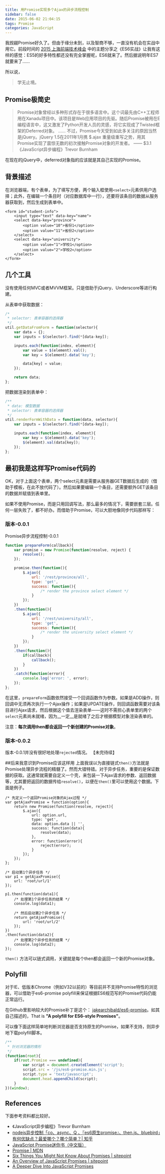 ```yaml
---
title: 用Promise实现多个Ajax的异步流程控制
sidebar: false
date: 2015-06-02 21:04:15
tags: Promise
categories: JavaScript
---
```


我觊觎Promise好久了。但由于缘分未到，以及智商不够，一直没有机会在实战中用它。前段时间的 [2015 上海前端技术峰会](http://www.w3ctech.com/event/51) 中的主题分享之《ES6实战》让我有这样的感觉：ES5的好多特性都还没有完全掌握呢，ES6就来了。然后据说明年ES7就要来了……

所以说，

> 学无止境。

<!-- more -->

## Promise极简史

> Promise对象曾经以多种形式存在于很多语言中。这个词最先由C++工程师用在Xanadu项目中。该项目是Web应用项目的先驱。随后Promise被用在E编程语言中，这又激发了Python开发人员的灵感，将它实现成了Twisted框架的Deferred对象。
> ......
> 不过，Promise今天受到如此多关注的原因当然是jQuery。jQuery 1.5在2011年1月携 $.ajax 重量级重写之势，用其Promise实现了震惊无数的初次接触Promise对象的开发者。
> —— $3.1 《JavaScript异步编程》Trevor Burnham

在现在的jQuery中，deferred对象指的应该就是其自己实现的Promise。

## 背景描述

在浏览器端，有个表单，为了填写方便，两个输入框使用`<select>`元素供用户选择；此外，在编辑一个条目时（对应数据库中一行），还要将该条目的数据从服务器获取到，然后生成到表单中。

```
<form id="student-info">
    <input type="text" data-key="name">
    <select data-key="province">
        <option value="10">省份1</option>
        <option value="11">省份2</option>
    </select>
    <select data-key="university">
        <option value="1">学校1</option>
        <option value="2">学校2</option>
    </select>
</form>
```

## 几个工具
没有使用任何MVC或者MVVM框架。只是借助于jQuery、Underscore等进行构建。

从表单中获取数据：

```javascript
/*
 * selector: 表单容器的选择器
 */
util.getDataFromForm = function(selector){
    var data = {};
    var inputs = $(selector).find(*[data-key]);

    inputs.each(function(index, element){
        var value = $(element).val();
        var key = $(element).data('key');

        data[key] = value;
    });

    return data;
};
```

把数据渲染到表单中：

```javascript
/**
 * data: 模型数据
 * selector: 表单容器的选择器
 */
util.renderFormWithData = function(data, selector){
    var inputs = $(selector).find(*[data-key]);

    inputs.each(function(index, element){
        var key = $(element).data('key');
        $(element).val(data[key]);
    });
};
```

## 最初我是这样写Promise代码的
OK，对于上面这个表单，两个select元素是需要从服务器GET数据后生成的（借助于模板，在此不放代码了）。然后如果要编辑一个条目，还需要额外GET该条目的数据并赋值到表单里。

如果不使用Promise，而是只用回调写法，那么最多的情况下，需要嵌套三层。任何一层失败了，都不好办。而借助于Promise，可以大胆地像同步代码那样写：

### 版本-0.0.1

Promise异步流程控制-0.0.1

```javascript
function prepareForm(callback){
    var promise = new Promise(function(resolve, reject) {
        resolve();
    });

    promise.then(function(){
        $.ajax({
            url: '/rest/province/all',
            type: 'get',
            success: function(){
                /* render the province select element */
            }
        });
    })
    .then(function(){
        $.ajax({
            url: '/rest/university/all',
            type: 'get',
            success: function(){
                /* render the university select element */
            }
        });
    })
    .then(function(){
        if(callback){
            callback();
        }
    })
    .catch(function(error){
        console.log('error: ', error);
    });
};
```

在这里，`prepareForm`函数依然接受一个回调函数作为参数。如果是ADD操作，则回调中无须再次执行一个Ajax操作；如果是UPDATE操作，则回调函数需要对该条目进行Ajax请求，然后根据这个值去渲染表单——这时不需担心表单里的两个`select`元素尚未就绪，因为__一定__是就绪了之后才根据模型对象渲染表单的。

注意：__每次调用then都会返回一个新创建的Promise对象__。

### 版本-0.0.2
版本-0.0.1并没有很好地处理`rejected`情况。
【未完待续】

##后来我意识到Promise应该这样用
上面我误以为直接链式`then()`方法就是Promise处理异步流程的精髓了。然而大错特错。对于异步任务，重要的是保证数据的获取。这通常就需要自定义一个壳，来包装一下Ajax请求的参数、返回数据等，尤其要把返回的数据传给`resolve()`，以便在`then()`里可以使用这个数据。下面是例子。

```
/* 先定义一个返回Promise对象的Ajax过程 */
var getAjaxPromise = function(option){
    return new Promise(function(resolve, reject){
        $.ajax({
            url: option.url,
            type: 'get',
            data: option.data || '',
            success: function(data){
                resolve(data);
            },
            error: function(error){
                reject(error);
            }
        });
    });
};
 
/* 启动第1个异步任务 */
var p1 = getAjaxPromise({
    url: 'root/url/1'
});
 
p1.then(function(data1){
    /* 处理第1个异步任务的结果 */
    console.log(data1);

    /* 然后启动第2个异步任务 */
    return getAjaxPromise({
        url: 'root/url/2'
    });
})
.then(function(data2){
    /* 处理第2个异步任务的结果 */
    console.log(data2);
});
```

`then()` 方法可以链式调用，关键就是每个then都会返回一个新的Promise对象。

## Polyfill
对于IE、低版本Chrome（例如V32以前的）等目前并不支持Promise特性的浏览器，可以借助于es6-promise polyfill来保证根据ES6规范写的Promise代码仍能正常运行。

在Github里影响较大的Promise补丁是这个： [jakearchibald/es6-promise](https://github.com/jakearchibald/es6-promise)。如其自己描述的，That is __"A polyfill for ES6-style Promises"__。

可以像下面这样简单地判断浏览器是否支持原生的Promise，如果不支持，则异步地下载polyfill脚本。

```javascript
/**
 * 针对浏览器的情形
 */
(function(root){
    if(root.Promise === undefined){
        var script = document.createElement('script');
        script.src = '/js/es6-promise.min.js';
        script.type = 'text/javascript';
        document.head.appendChild(script);
    }
})(window);
```

## References
下面参考资料都比较好。

+ 《JavaScript异步编程》Trevor Burnham
+ [nodejs异步控制「co、async、Q 、『es6原生promise』、then.js、bluebird」有何优缺点？最爱哪个？哪个简单？| 知乎](http://www.zhihu.com/question/25413141)
+ [JavaScript Promise迷你书（中文版）](http://liubin.github.io/promises-book/)
+ [Promise | MDN](https://developer.mozilla.org/en-US/docs/Web/JavaScript/Reference/Global_Objects/Promise)
+ [Six Things You Might Not Know About Promises | sitepoint](http://www.sitepoint.com/six-things-might-know-promises/)
+ [An Overview of JavaScript Promises | sitepoint](http://www.sitepoint.com/overview-javascript-promises/)
+ [A Deeper Dive Into JavaScript Promises](http://www.sitepoint.com/deeper-dive-javascript-promises/)